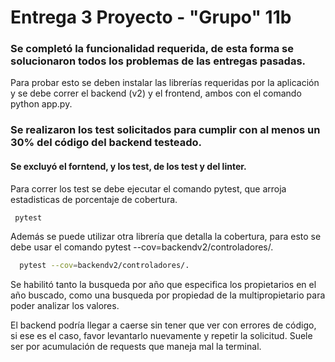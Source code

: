 # Entrega 3 Proyecto - "Grupo" 11b

### Se completó la funcionalidad requerida, de esta forma se solucionaron todos los problemas de las entregas pasadas.

Para probar esto se deben instalar las librerías requeridas por la aplicación y se debe correr el backend (v2) y el frontend, ambos con el comando python app.py.

### Se realizaron los test solicitados para cumplir con al menos un 30% del código del backend testeado.

#### Se excluyó el forntend, y los test, de los test y del linter.

Para correr los test se debe ejecutar el comando pytest, que arroja estadisticas de porcentaje de cobertura.

```bash
 pytest

```

Además se puede utilizar otra librería que detalla la cobertura, para esto se debe usar el comando pytest --cov=backendv2/controladores/.

```bash
  pytest --cov=backendv2/controladores/.

```

Se habilitó tanto la busqueda por año que especifica los propietarios en el año buscado, como una busqueda por propiedad de la multipropietario para poder analizar los valores.

El backend podría llegar a caerse sin tener que ver con errores de código, si ese es el caso, favor levantarlo nuevamente y repetir la solicitud. Suele ser por acumulación de requests que maneja mal la terminal.

